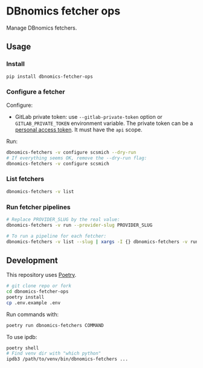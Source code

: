 # DBnomics fetcher ops

Manage DBnomics fetchers.

## Usage

### Install

```bash
pip install dbnomics-fetcher-ops
```

### Configure a fetcher

Configure:

- GitLab private token: use `--gitlab-private-token` option or `GITLAB_PRIVATE_TOKEN` environment variable. The private token can be a [personal access token](https://docs.gitlab.com/ee/user/profile/personal_access_tokens.html). It must have the `api` scope.

Run:

```bash
dbnomics-fetchers -v configure scsmich --dry-run
# If everything seems OK, remove the --dry-run flag:
dbnomics-fetchers -v configure scsmich
```

### List fetchers

```bash
dbnomics-fetchers -v list
```

### Run fetcher pipelines

```bash
# Replace PROVIDER_SLUG by the real value:
dbnomics-fetchers -v run --provider-slug PROVIDER_SLUG

# To run a pipeline for each fetcher:
dbnomics-fetchers -v list --slug | xargs -I {} dbnomics-fetchers -v run --provider-slug {}
```

## Development

This repository uses [Poetry](https://python-poetry.org/).

```bash
# git clone repo or fork
cd dbnomics-fetcher-ops
poetry install
cp .env.example .env
```

Run commands with:

```bash
poetry run dbnomics-fetchers COMMAND
```

To use ipdb:

```bash
poetry shell
# Find venv dir with "which python"
ipdb3 /path/to/venv/bin/dbnomics-fetchers ...
```
